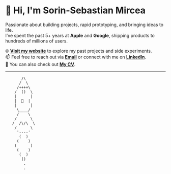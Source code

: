 # 👋 Hi, I'm Sorin-Sebastian Mircea

Passionate about building projects, rapid prototyping, and bringing ideas to life.  
I’ve spent the past 5+ years at **Apple** and **Google**, shipping products to hundreds of millions of users.  

🌐 **[Visit my website](http://sorinmircea.com)** to explore my past projects and side experiments.  
📫 Feel free to reach out via **[Email](mailto:mircea.sorin.sebastian@gmail.com)** or connect with me on **[LinkedIn](https://www.linkedin.com/in/sorinmircea)**.  
📄 You can also check out **[My CV](https://drive.google.com/file/d/1WpGSTFAjUqtit-jih57G5vpAveJKnheg/view)**.  

---
```
       /\    
      /  \   
     /++++\  
    /  ()  \ 
    |      | 
    |  🚀  | 
    |      | 
     \____/  
     /    \  
    /      \ 
   /  /\/\  \ 
    /      \ 
     '----'  
      (  )
     (    )
    (      )
     (    )
      (  )
       ()
        .
        .
```
